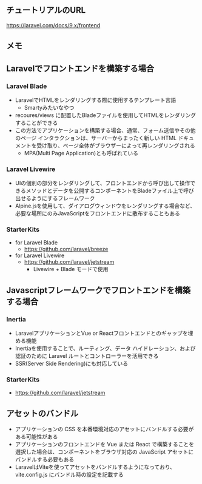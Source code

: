 ## チュートリアルのURL

https://laravel.com/docs/9.x/frontend

## メモ

## Laravelでフロントエンドを構築する場合

### Laravel Blade

- LaravelでHTMLをレンダリングする際に使用するテンプレート言語
  - Smartyみたいなやつ
- recoures/views に配置したBladeファイルを使用してHTMLをレンダリングすることができる
- この方法でアプリケーションを構築する場合、通常、フォーム送信やその他のページ インタラクションは、サーバーからまったく新しい HTML ドキュメントを受け取り、ページ全体がブラウザーによって再レンダリングされる
  - MPA(Multi Page Application)とも呼ばれている

### Laravel Livewire

- UIの個別の部分をレンダリングして、フロントエンドから呼び出して操作できるメソッドとデータを公開するコンポーネントをBladeファイル上で呼び出せるようにするフレームワーク
- Alpine.jsを使用して、ダイアログウィンドウをレンダリングする場合など、必要な場所にのみJavaScriptをフロントエンドに散布することもある

### StarterKits

- for Laravel Blade
  - https://github.com/laravel/breeze
- for Laravel Livewire 
  - https://github.com/laravel/jetstream
    - Livewire + Blade モードで使用

## Javascriptフレームワークでフロントエンドを構築する場合

### Inertia

- LaravelアプリケーションとVue or Reactフロントエンドとのギャップを埋める機能
- Inertiaを使用することで、ルーティング、データ ハイドレーション、および認証のために Laravel ルートとコントローラーを活用できる
- SSR(Server Side Rendering)にも対応している

### StarterKits

- https://github.com/laravel/jetstream

## アセットのバンドル

- アプリケーションの CSS を本番環境対応のアセットにバンドルする必要がある可能性がある
- アプリケーションのフロントエンドを Vue または React で構築することを選択した場合は、コンポーネントをブラウザ対応の JavaScript アセットにバンドルする必要もある
- LaravelはViteを使ってアセットをバンドルするようになっており、vite.config.js にバンドル時の設定を記載する
